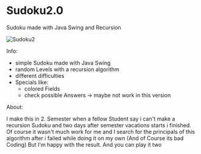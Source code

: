 # Sudoku2.0
Sudoku made with Java Swing and Recursion

![Sudoku2](https://user-images.githubusercontent.com/33691403/135431341-03926f23-d27e-4d56-8ec0-8b09fe642767.JPG)

Info:
- simple Sudoku made with Java Swing
- random Levels with a recursion algorithm
- different difficulties
- Specials like:
  - colored Fields
  - check possible Answers
  -> maybe not work in this version

About:

I make this in 2. Semester when a fellow Student say i can't make a recursion Sudoku and two days after semester vacations starts i finished.
Of course it wasn't much work for me and I search for the principals of this algorithm after i failed while doing it on my own (And of Course its bad Coding)
But I'm happy with the result. And you can play it two
